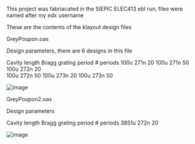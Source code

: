 This project was fabriacated in the SIEPIC ELEC413 ebl run, files were named after my edx username





These are the contents of the klayout design files



GreyPoupon.oas


Design parameters, there are 6 designs in this file

Cavity length	Bragg grating period	# periods
100u	            271n	                20
100u	            271n	                50
100u	            272n	                20  
100u	            272n	                50
100u	            273n	                20
100u	            273n	                50


![image](https://github.com/PetervandenDoel/Fabry-Perot-Cavities/assets/73015873/df7e709b-65c9-4c1e-ab62-4f61fdcfabae)




GreyPoupon2.oas

Design parameters 


Cavity length	Bragg grating period	# periods
3851u	            272n	                20

![image](https://github.com/PetervandenDoel/Fabry-Perot-Cavities/assets/73015873/87eb197e-1ead-4209-8638-a5adbd67f348)


